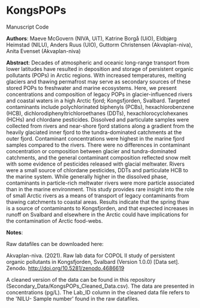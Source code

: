 # KongsPOPs

Manuscript Code

**Authors**: Maeve McGovern (NIVA, UiT), Katrine Borgå (UiO), Eldbjørg Heimstad (NILU), Anders Ruus (UIO), Guttorm Christensen (Akvaplan-niva), Anita Evenset (Akvaplan-niva)

**Abstract**: Decades of atmospheric and oceanic long-range transport from lower latitudes have resulted in deposition and storage of persistent organic pollutants (POPs) in Arctic regions. With increased temperatures, melting glaciers and thawing permafrost may serve as secondary sources of these stored POPs to freshwater and marine ecosystems. Here, we present concentrations and composition of legacy POPs in glacier-influenced rivers and coastal waters in a high Arctic fjord; Kongsfjorden, Svalbard. Targeted contaminants include polychlorinated biphenyls (PCBs), hexachlorobenzene (HCB), dichlorodiphenyltrichloroethanes (DDTs), hexachlorocyclohexanes (HCHs) and chlordane pesticides. Dissolved and particulate samples were collected from rivers and near-shore fjord stations along a gradient from the heavily glaciated inner fjord to the tundra-dominated catchments at the outer fjord. Contaminant concentrations were highest in the marine fjord samples compared to the rivers. There were no differences in contaminant concentration or composition between glacier and tundra-dominated catchments, and the general contaminant composition reflected snow melt with some evidence of pesticides released with glacial meltwater. Rivers were a small source of chlordane pesticides, DDTs and particulate HCB to the marine system. While generally higher in the dissolved phase, contaminants in particle-rich meltwater rivers were more particle associated than in the marine environment. This study provides rare insight into the role of small Arctic rivers as a means of transport of legacy contaminants from thawing catchments to coastal areas. Results indicate that the spring thaw is a source of contaminants to Kongsfjorden, and that expected increases in runoff on Svalbard and elsewhere in the Arctic could have implications for the contamination of Arctic food-webs.

**Notes**: 

Raw datafiles can be downloaded here:

Akvaplan-niva. (2021). Raw lab data for COPOL II study of persistent organic pollutants in  Kongsfjorden, Svalbard (Version 1.0.0) [Data set]. Zenodo.
http://doi.org/10.5281/zenodo.4686619 

A cleaned version of the data can be found in this repository (Secondary_Data/KongsPOPs_Cleaned_Data.csv). The data are presented in concentrations (pg/L). The Lab_ID column in the cleaned data file refers to the 'NILU- Sample number' found in the raw datafiles. 
